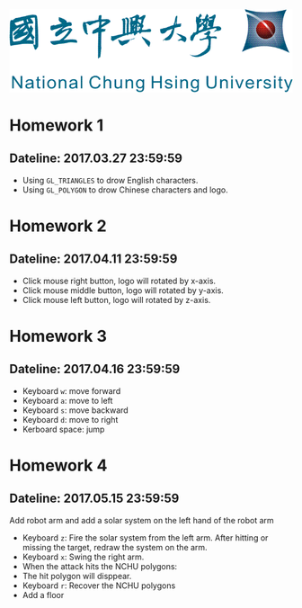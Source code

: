 <img src="./logo4.gif"> </img>
# Homework 1
## Dateline: 2017.03.27 23:59:59

* Using `GL_TRIANGLES` to drow English characters.
* Using `GL_POLYGON` to drow Chinese characters and logo.

# Homework 2 
## Dateline: 2017.04.11 23:59:59

* Click mouse right button, logo will rotated by x-axis.
* Click mouse middle button, logo will rotated by y-axis.
* Click mouse left button, logo will rotated by z-axis.

# Homework 3
## Dateline: 2017.04.16 23:59:59

* Keyboard `w`: move forward
* Keyboard `a`: move to left
* Keyboard `s`: move backward
* Keyboard `d`: move to right
* Kerboard space: jump

# Homework 4
## Dateline: 2017.05.15 23:59:59
Add robot arm and add a solar system on the left hand of the robot arm
* Keyboard `z`: Fire the solar system from the left arm. After hitting or missing the target, redraw the system on the arm.
* Keyboard `x`: Swing the right arm.
* When the attack hits the NCHU polygons:
 * The hit polygon will disppear.
 * Keyboard `r`: Recover the NCHU polygons
* Add a floor
